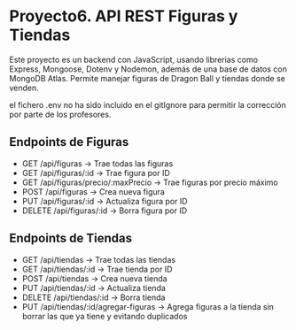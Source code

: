 # Proyecto6. API REST Figuras y Tiendas

Este proyecto es un backend con JavaScript, usando librerias como 
Express, Mongoose, Dotenv y Nodemon, además de una base de datos con MongoDB Atlas. 
Permite manejar figuras de Dragon Ball y tiendas donde se venden.

el fichero .env no ha sido incluido en el gitIgnore para permitir la corrección por parte
de los profesores.

## Endpoints de Figuras

- GET /api/figuras → Trae todas las figuras
- GET /api/figuras/:id → Trae figura por ID
- GET /api/figuras/precio/:maxPrecio → Trae figuras por precio máximo
- POST /api/figuras → Crea nueva figura
- PUT /api/figuras/:id → Actualiza figura por ID
- DELETE /api/figuras/:id → Borra figura por ID

## Endpoints de Tiendas

- GET /api/tiendas → Trae todas las tiendas
- GET /api/tiendas/:id → Trae tienda por ID
- POST /api/tiendas → Crea nueva tienda
- PUT /api/tiendas/:id → Actualiza tienda
- DELETE /api/tiendas/:id → Borra tienda
- PUT /api/tiendas/:id/agregar-figuras → Agrega figuras a la tienda sin borrar las que ya tiene y evitando duplicados
